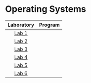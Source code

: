 # Operating Systems

| Laboratory | Program |
|:----------:|:-------:|
| [Lab 1](https://github.com/maciektr/sysopy/tree/master/lab1) |
| [Lab 2](https://github.com/maciektr/sysopy/tree/master/lab2) | 
| [Lab 3](https://github.com/maciektr/sysopy/tree/master/lab3) |
| [Lab 4](https://github.com/maciektr/sysopy/tree/master/lab4) |
| [Lab 5](https://github.com/maciektr/sysopy/tree/master/lab5) |
| [Lab 6](https://github.com/maciektr/sysopy/tree/master/lab6) |